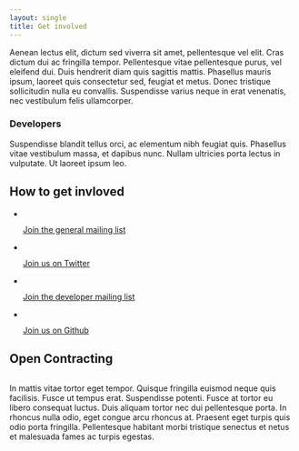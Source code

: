 ```yaml
---
layout: single
title: Get involved
---
```


<div class="left-right">
	<div class="left">
		<p>Aenean lectus elit, dictum sed viverra sit amet, pellentesque vel elit. Cras dictum dui ac fringilla tempor. Pellentesque vitae pellentesque purus, vel eleifend dui. Duis hendrerit diam quis sagittis mattis. Phasellus mauris ipsum, laoreet quis consectetur sed, feugiat et metus. Donec tristique sollicitudin nulla eu convallis. Suspendisse varius neque in erat venenatis, nec vestibulum felis ullamcorper.</p>
		<h3>Developers</h3>
		<p>Suspendisse blandit tellus orci, ac elementum nibh feugiat quis. Phasellus vitae vestibulum massa, et dapibus nunc. Nullam ultricies porta lectus in vulputate. Ut laoreet ipsum leo.</p>
	</div>
	<div class="right">
		<h2 class="visually-hidden">How to get invloved</h2>
		<ul class="get-involved">
			<li>
				<a href="https://groups.google.com/a/webfoundation.org/forum/#!forum/public-ocds" ="button-shaped"> <img src="{{site.baseurl}}assets/design/icon_news.png" alt="" />
				<p>Join the general mailing list</a></p>
			</li>
			<li>
				<a href="https://twitter.com/ocdata" class="button-shaped"><img src="{{site.baseurl}}assets/design/icon_twitter.png" alt="" />
				<p>Join us on Twitter</a></p>
			</li>
			<li>
				<a href="https://groups.google.com/a/webfoundation.org/forum/#!forum/public-ocds-dev" class="button-shaped"><img src="{{site.baseurl}}assets/design/icon_dev_news.png" alt="" />
				<p>Join the developer mailing list</a></p>
			</li>
			<li>
				<a href="https://github.com/open-contracting" class="button-shaped"> <img src="{{site.baseurl}}assets/design/icon_github.png" alt="" />
				<p>Join us on Github</a></p>
			</li>
		</ul>
	</div>
</div>
<h2 class="visually-hidden">Open Contracting</h2>
<img id="open-logo" src="{{site.baseurl}}assets/design/open_logo.png" alt="">
<p>In mattis vitae tortor eget tempor. Quisque fringilla euismod neque quis facilisis. Fusce ut tempus erat. Suspendisse potenti. Fusce at tortor eu libero consequat luctus. Duis aliquam tortor nec dui pellentesque porta. In rhoncus nulla odio, eget congue arcu rhoncus at. Praesent eget turpis quis odio porta fringilla. Pellentesque habitant morbi tristique senectus et netus et malesuada fames ac turpis egestas.</p>

